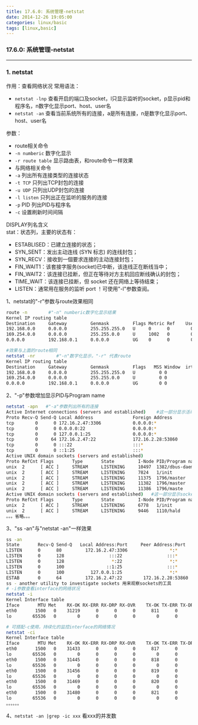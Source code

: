 ```yaml
---
title: 17.6.0: 系统管理-netstat
date: 2014-12-26 19:05:00
categories: linux/basic
tags: [linux,basic]
---
```

### 17.6.0: 系统管理-netstat

---

### 1. netstat
作用：查看网络状况
常用语法：
- `netstat -lnp` 查看开启的端口及socket，l只显示监听的socket，p显示pid和程序名，n数字化显示port、host、user名
- `netstat -an` 查看当前系统所有的连接，a是所有连接，n是数字化显示port、host、user名

参数：
- route相关命令
 - `-n numberic` 数字化显示
 - `-r route table` 显示路由表，和route命令一样效果
- 与网络相关命令
 - `-a` 列出所有连接类型的连接状态
 - `-t TCP` 只列出TCP封包的连接
 - `-u UDP` 只列出UDP封包的连接
 - `-l listen` 只列出正在监听的服务的连接
 - `-p` PID 列出PID与程序名
 - `-c` 设置刷新时间间隔

DISPLAY列名含义  
stat：状态列，主要的状态有：
- ESTABLISED：已建立连接的状态；
- SYN_SENT：发出主动连线 (SYN 标志) 的连线封包；
- SYN_RECV：接收到一個要求连接的主动连接封包；
- FIN_WAIT1：该套接字服务(socket)已中断，该连线正在断线当中；
- FIN_WAIT2：该连接已挂断，但正在等待对方主机回应断线确认的封包；
- TIME_WAIT：该连接已挂断，但 socket 还在网络上等待结束；
- LISTEN：通常用在服务的监听 port ！可使用"-l"参数查阅。

1、netstat的"-r"参数与route效果相同
``` bash
route -n        #"-n" numberic数字化显示结果
Kernel IP routing table
Destination     Gateway         Genmask         Flags Metric Ref    Use Iface
192.168.0.0     0.0.0.0         255.255.255.0   U     0      0        0 eth0
169.254.0.0     0.0.0.0         255.255.0.0     U     1002   0        0 eth0
0.0.0.0         192.168.0.1     0.0.0.0         UG    0      0        0 eth0

#效果与上面的route相同
netstat -nr        #"-n"数字化显示，"-r" 代表route
Kernel IP routing table
Destination     Gateway         Genmask         Flags   MSS Window  irtt Iface   
192.168.0.0     0.0.0.0         255.255.255.0   U         0 0          0 eth0
169.254.0.0     0.0.0.0         255.255.0.0     U         0 0          0 eth0
0.0.0.0         192.168.0.1     0.0.0.0         UG        0 0          0 eth0
```
2、"-p"参数增加显示PID与Program name
``` bash
netstat -apn   #"-a"参数列出所有的连接
Active Internet connections (servers and established)    #这一部分显示活动的网络连接
Proto Recv-Q Send-Q Local Address               Foreign Address             State       PID/Program name
tcp        0      0 172.16.2.47:3306            0.0.0.0:*                   LISTEN      1728/mysqld
tcp        0      0 0.0.0.0:22                  0.0.0.0:*                   LISTEN      1504/sshd
tcp        0      0 127.0.0.1:25                0.0.0.0:*                   LISTEN      1796/master
tcp        0     64 172.16.2.47:22              172.16.2.28:53860           ESTABLISHED 2026/sshd
tcp        0      0 :::22                       :::*                        LISTEN      1504/sshd
tcp        0      0 ::1:25                      :::*                        LISTEN      1796/master
Active UNIX domain sockets (servers and established)
Proto RefCnt Flags       Type       State         I-Node PID/Program name    Path
unix  2      [ ACC ]     STREAM     LISTENING     10497  1382/dbus-daemon    /var/run/dbus/system_bus_socket
unix  2      [ ACC ]     STREAM     LISTENING     7824   1/init              @/com/ubuntu/upstart
unix  2      [ ACC ]     STREAM     LISTENING     11375  1796/master         public/cleanup
unix  2      [ ACC ]     STREAM     LISTENING     11382  1796/master         private/tlsmgr
unix  2      [ ACC ]     STREAM     LISTENING     11386  1796/maste
Active UNIX domain sockets (servers and established)   #这一部分显示sockets
Proto RefCnt Flags       Type       State         I-Node PID/Program name    Path
unix  2      [ ACC ]     STREAM     LISTENING     6778   1/init              @/com/ubuntu/upstart
unix  2      [ ACC ]     STREAM     LISTENING     9446   1110/hald           @/var/run/hald/dbus-NN07bNl2XK
。。。省略。。。
```
3、"ss -an"与"netstat -an"一样效果
``` bash
ss -an
State       Recv-Q Send-Q   Local Address:Port     Peer Address:Port
LISTEN      0      80         172.16.2.47:3306                *:*  
LISTEN      0      128                 :::22                 :::*  
LISTEN      0      128                  *:22                  *:*  
LISTEN      0      100                ::1:25                 :::*  
LISTEN      0      100          127.0.0.1:25                  *:*  
ESTAB       0      64         172.16.2.47:22        172.16.2.28:53860
ss - another utility to investigate sockets 用来观察sockets的工具
# -i参数查看interface的网络状况
netstat -i
Kernel Interface table
Iface       MTU Met    RX-OK RX-ERR RX-DRP RX-OVR    TX-OK TX-ERR TX-DRP TX-OVR Flg
eth0       1500   0    31219      0      0      0      811      0      0      0 BMRU
lo        65536   0        0      0      0      0        0      0      0      0 LRU

# 可搭配-c使用，持续化的监控interface的网络情况
netstat -ci
Kernel Interface table
Iface       MTU Met    RX-OK RX-ERR RX-DRP RX-OVR    TX-OK TX-ERR TX-DRP TX-OVR Flg
eth0       1500   0    31433      0      0      0      817      0      0      0 BMRU
lo        65536   0        0      0      0      0        0      0      0      0 LRU
eth0       1500   0    31445      0      0      0      818      0      0      0 BMRU
lo        65536   0        0      0      0      0        0      0      0      0 LRU
eth0       1500   0    31456      0      0      0      819      0      0      0 BMRU
lo        65536   0        0      0      0      0        0      0      0      0 LRU
eth0       1500   0    31469      0      0      0      820      0      0      0 BMRU
lo        65536   0        0      0      0      0        0      0      0      0 LRU
eth0       1500   0    31480      0      0      0      821      0      0      0 BMRU
lo        65536   0        0      0      0      0        0      0      0      0 LRU
。。。。。。
```
4、`netstat -an |grep -ic xxx` 看xxx的并发数
